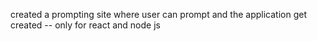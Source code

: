 created a prompting site where user can prompt and the application get created 
-- only for react and node js 
